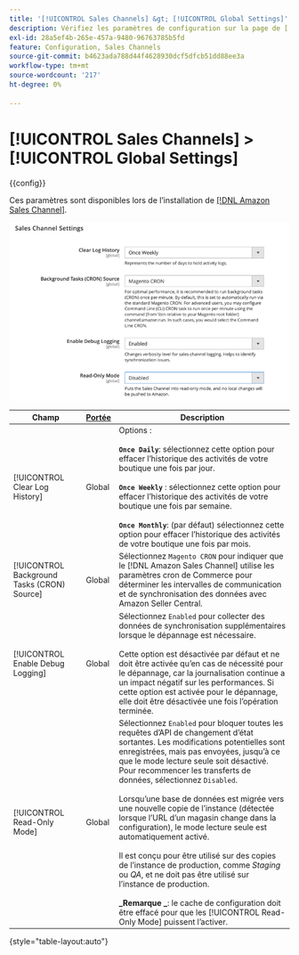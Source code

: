 ```yaml
---
title: '[!UICONTROL Sales Channels] &gt; [!UICONTROL Global Settings]'
description: Vérifiez les paramètres de configuration sur la page de [!UICONTROL Global Settings] d’[!UICONTROL Sales Channels] &gt; de l’administrateur Commerce.
exl-id: 28a5ef4b-265e-457a-9480-96763785b5fd
feature: Configuration, Sales Channels
source-git-commit: b4623ada788d44f4628930dcf5dfcb51dd88ee3a
workflow-type: tm+mt
source-wordcount: '217'
ht-degree: 0%

---
```


# [!UICONTROL Sales Channels] > [!UICONTROL Global Settings]

{{config}}

Ces paramètres sont disponibles lors de l’installation de [[!DNL Amazon Sales Channel]](https://experienceleague.adobe.com/docs/commerce-channels/amazon/getting-started/install.html).

![Paramètres Sales Channel](./assets/config-sales-channel-global-settings.png)<!-- zoom -->

| Champ | [Portée](../getting-started/websites-stores-views.md#scope-settings) | Description |
|-----|---------|------|
| [!UICONTROL Clear Log History] | Global | Options : <br/><br/>**`Once Daily`**: sélectionnez cette option pour effacer l’historique des activités de votre boutique une fois par jour.<br/><br/>**`Once Weekly`** : sélectionnez cette option pour effacer l’historique des activités de votre boutique une fois par semaine.<br/><br/>**`Once Monthly`**: (par défaut) sélectionnez cette option pour effacer l’historique des activités de votre boutique une fois par mois. |
| [!UICONTROL Background Tasks (CRON) Source] | Global | Sélectionnez `Magento CRON` pour indiquer que le [!DNL Amazon Sales Channel] utilise les paramètres cron de Commerce pour déterminer les intervalles de communication et de synchronisation des données avec Amazon Seller Central. |
| [!UICONTROL Enable Debug Logging] | Global | Sélectionnez `Enabled` pour collecter des données de synchronisation supplémentaires lorsque le dépannage est nécessaire.<br/><br/>Cette option est désactivée par défaut et ne doit être activée qu’en cas de nécessité pour le dépannage, car la journalisation continue a un impact négatif sur les performances. Si cette option est activée pour le dépannage, elle doit être désactivée une fois l’opération terminée. |
| [!UICONTROL Read-Only Mode] | Global | Sélectionnez `Enabled` pour bloquer toutes les requêtes d’API de changement d’état sortantes. Les modifications potentielles sont enregistrées, mais pas envoyées, jusqu’à ce que le mode lecture seule soit désactivé. Pour recommencer les transferts de données, sélectionnez `Disabled`.<br/><br/>Lorsqu’une base de données est migrée vers une nouvelle copie de l’instance (détectée lorsque l’URL d’un magasin change dans la configuration), le mode lecture seule est automatiquement activé.<br/><br/>Il est conçu pour être utilisé sur des copies de l’instance de production, comme _Staging_ ou _QA_, et ne doit pas être utilisé sur l’instance de production.<br/><br/>**_Remarque _**: le cache de configuration doit être effacé pour que les [!UICONTROL Read-Only Mode] puissent l’activer. |

{style="table-layout:auto"}
